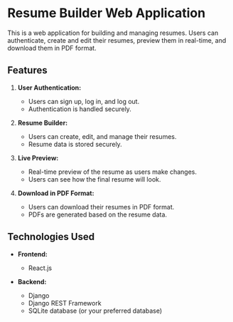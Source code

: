 # Resume Builder Web Application

This is a web application for building and managing resumes. Users can authenticate, create and edit their resumes, preview them in real-time, and download them in PDF format.

## Features

1. **User Authentication:**
   - Users can sign up, log in, and log out.
   - Authentication is handled securely.

2. **Resume Builder:**
   - Users can create, edit, and manage their resumes.
   - Resume data is stored securely.

3. **Live Preview:**
   - Real-time preview of the resume as users make changes.
   - Users can see how the final resume will look.

4. **Download in PDF Format:**
   - Users can download their resumes in PDF format.
   - PDFs are generated based on the resume data.

## Technologies Used

- **Frontend:**
  - React.js

- **Backend:**
  - Django
  - Django REST Framework
  - SQLite database (or your preferred database)
